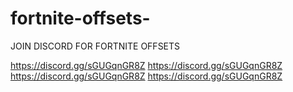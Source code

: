 # fortnite-offsets-
JOIN DISCORD FOR FORTNITE OFFSETS

https://discord.gg/sGUGqnGR8Z
https://discord.gg/sGUGqnGR8Z
https://discord.gg/sGUGqnGR8Z
https://discord.gg/sGUGqnGR8Z
